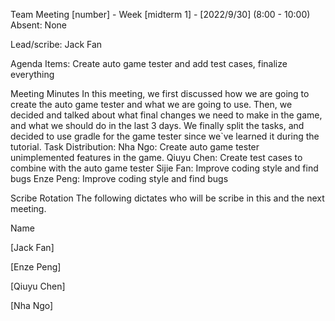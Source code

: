Team Meeting \[number\] - Week \[midterm 1\] - \[2022/9/30\] (8:00 - 10:00) Absent: None

Lead/scribe: Jack Fan

Agenda Items: Create auto game tester and add test cases, finalize everything

Meeting Minutes In this meeting, we first discussed how we are going to create the auto game tester and what we are going to use. Then, we decided and talked about what final changes we need to make in the game, and what we should do in the last 3 days. We finally split the tasks, and decided to use gradle for the game tester since we`ve learned it during the tutorial.
Task Distribution: 
Nha Ngo: Create auto game tester unimplemented features in the game. 
Qiuyu Chen: Create test cases to combine with the auto game tester
Sijie Fan: Improve coding style and find bugs 
Enze Peng: Improve coding style and find bugs

Scribe Rotation The following dictates who will be scribe in this and the next meeting.

Name

\[Jack Fan\]

\[Enze Peng\]

\[Qiuyu Chen\]

\[Nha Ngo\]